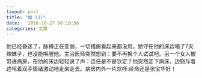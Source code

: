 ```yaml
---
layout: post
title: "蛤 (3)"
date:   2016-10-27 00:10:56
categories: 文膜
---
```


他已经昏迷了，脉搏正在变弱，一切措施看起来都没用。她守在他的床边唱了7天辣妹子，也没能唤醒他。主治医师突然想到：要不再换个人试试吧。另一个女人被带进病房，在他的床边轻轻说了声：连任是不是钦定？他突然走下病床，边怒斥着边甩着双手情绪激动地走来走去。病房内外一片欢呼:续命还是张宝华好！<br/>
